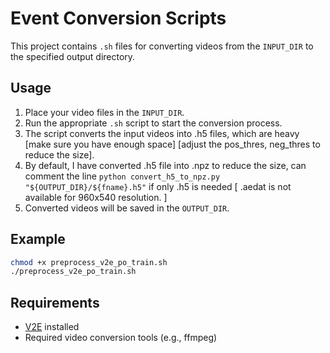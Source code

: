 # Event Conversion Scripts

This project contains `.sh` files for converting videos from the `INPUT_DIR` to the specified output directory.

## Usage

1. Place your video files in the `INPUT_DIR`.
2. Run the appropriate `.sh` script to start the conversion process.
3. The script converts the input videos into .h5 files, which are heavy [make sure you have enough space] [adjust the pos_thres, neg_thres to reduce the size].
4. By default, I have converted .h5 file into .npz to reduce the size, can comment the line  `python convert_h5_to_npz.py "${OUTPUT_DIR}/${fname}.h5"` if only .h5 is needed [ .aedat is not available for 960x540 resolution. ]
5. Converted videos will be saved in the `OUTPUT_DIR`.

## Example

```bash
chmod +x preprocess_v2e_po_train.sh
./preprocess_v2e_po_train.sh 
```

## Requirements
- [V2E](https://github.com/SensorsINI/v2e) installed
- Required video conversion tools (e.g., ffmpeg)

